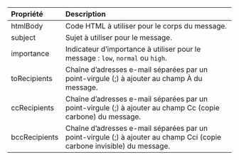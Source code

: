 | Propriété | Description |
| :--- | :--- |
| htmlBody   | Code HTML à utiliser pour le corps du message. |
| subject    | Sujet à utiliser pour le message. |
| importance | Indicateur d’importance à utiliser pour le message : `low`, `normal` ou `high`. |
| toRecipients | Chaîne d’adresses e-mail séparées par un point-virgule (;) à ajouter au champ À du message. |
| ccRecipients | Chaîne d’adresses e-mail séparées par un point-virgule (;) à ajouter au champ Cc (copie carbone) du message. |
| bccRecipients | Chaîne d’adresses e-mail séparées par un point-virgule (;) à ajouter au champ Cci (copie carbone invisible) du message. |
